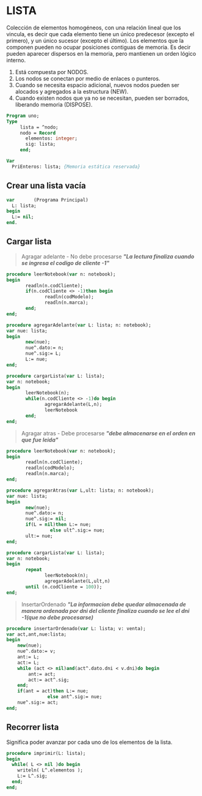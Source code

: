 # LISTA

Colección de elementos homogéneos, con una relación lineal que los vincula, es decir que cada elemento tiene un único predecesor (excepto el primero), y un único sucesor (excepto el último).
Los elementos que la componen pueden no ocupar posiciones contiguas de memoria. Es decir pueden aparecer dispersos en la memoria, pero mantienen un orden lógico interno.
1. Está compuesta por NODOS.
2. Los nodos se conectan por medio de enlaces o punteros.
3. Cuando se necesita espacio adicional, nuevos nodos pueden ser alocados y agregados a la estructura (NEW).
4. Cuando existen nodos que ya no se necesitan, pueden ser borrados, liberando memoria (DISPOSE).
````pascal
Program uno;
Type 
     lista = ^nodo;
     nodo = Record
       elementos: integer;
       sig: lista;
     end;

Var 
  PriEnteros: lista; {Memoria estática reservada}
````
## Crear una lista vacía
````pascal
var       (Programa Principal)
  L: lista;
begin
  L:= nil;
end.
````
## Cargar lista

> Agragar adelante - No debe procesarse ***"La lectura finaliza cuando se ingresa el codigo de cliente -1"***
````pascal
procedure leerNotebook(var n: notebook);
begin
       readln(n.codCliente);
       if(n.codCliente <> -1)then begin
              readln(codModelo);
              readln(n.marca);
       end;
end;

procedure agregarAdelante(var L: lista; n: notebook);
var nue: lista;
begin
       new(nue);
       nue^.dato:= n;
       nue^.sig:= L;
       L:= nue;
end;

procedure cargarLista(var L: lista);
var n: notebook;
begin
       leerNotebook(n);
       while(n.codCliente <> -1)do begin
              agregarAdelante(L,n);
              leerNotebook
       end;
end;
````
> Agragar atras - Debe procesarse ***"debe almacenarse en el orden en que fue leida"***
````pascal
procedure leerNotebook(var n: notebook);
begin
       readln(n.codCliente);
       readln(codModelo);
       readln(n.marca);
end;

procedure agregarAtras(var L,ult: lista; n: notebook);
var nue: lista;
begin
       new(nue);
       nue^.dato:= n;
       nue^.sig:= nil;
       if(L = nil)then L:= nue;
                else ult^.sig:= nue;
       ult:= nue;
end;

procedure cargarLista(var L: lista);
var n: notebook;
begin
       repeat
              leerNotebook(n);
              agregarAdelante(L,ult,n)
       until (n.codCliente = 100));  
end;
````
> InsertarOrdenado  ***"La informacion debe quedar almacenada de manera ordenada por dni del cliente
                        finaliza cuando se lee el dni -1(que no debe procesarse)***
````pascal
procedure insertarOrdenado(var L: lista; v: venta);
var act,ant,nue:lista;
begin
    new(nue);
    nue^.dato:= v;
    ant:= L;
    act:= L;
    while (act <> nil)and(act^.dato.dni < v.dni)do begin
        ant:= act;
        act:= act^.sig;
    end;
    if(ant = act)then L:= nue;
               else ant^.sig:= nue;
    nue^.sig:= act;
end;
````
## Recorrer lista
Significa poder avanzar por cada uno de los elementos de la lista.
````pascal
procedure imprimir(L: lista);
begin
  while( L <> nil )do begin
    writeln( L^.elementos );
    L:= L^.sig;
  end;
end;
````
